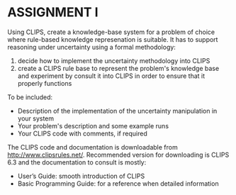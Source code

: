 # ASSIGNMENT I 

Using CLIPS, create a knowledge-base system for a problem of choice where rule-based knowledge represenation is suitable. It has to support reasoning under uncertainty using a formal methodology:

1) decide how to implement the uncertainty methodology into CLIPS
2) create a CLIPS rule base to represent the problem's knowledge base and experiment by consult it into CLIPS in order to ensure that it properly functions

To be included:
- Description of the implementation of the uncertainty manipulation
in your system
- Your problem's description and some example runs
- Your CLIPS code with comments, if required


The CLIPS code and documentation is downloadable from http://www.clipsrules.net/.
Recommended version for downloading is CLIPS 6.3 and the documentation to consult is mostly:
- User’s Guide: smooth introduction of CLIPS
- Basic Programming Guide: for a reference when detailed information
